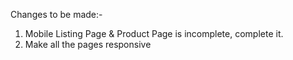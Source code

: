 Changes to be made:-

1. Mobile Listing Page & Product Page is incomplete, complete it.
2. Make all the pages responsive